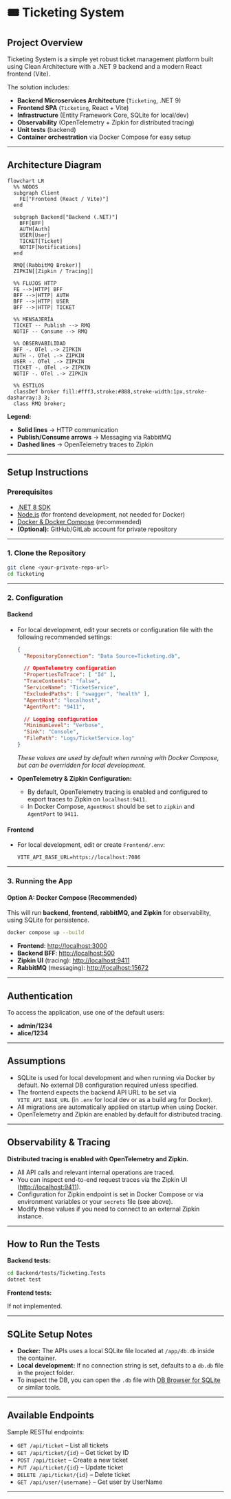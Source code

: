﻿# 🎟️ Ticketing System

## Project Overview

Ticketing System is a simple yet robust ticket management platform built using Clean Architecture with a .NET 9 backend and a modern React frontend (Vite).

The solution includes:

* **Backend Microservices Architecture** (`Ticketing`, .NET 9)
* **Frontend SPA** (`Ticketing`, React + Vite)
* **Infrastructure** (Entity Framework Core, SQLite for local/dev)
* **Observability** (OpenTelemetry + Zipkin for distributed tracing)
* **Unit tests** (backend)
* **Container orchestration** via Docker Compose for easy setup

---

## Architecture Diagram

```mermaid
flowchart LR
  %% NODOS
  subgraph Client
    FE["Frontend (React / Vite)"]
  end

  subgraph Backend["Backend (.NET)"]
    BFF[BFF]
    AUTH[Auth]
    USER[User]
    TICKET[Ticket]
    NOTIF[Notifications]
  end

  RMQ[(RabbitMQ Broker)]
  ZIPKIN[[Zipkin / Tracing]]

  %% FLUJOS HTTP
  FE -->|HTTP| BFF
  BFF -->|HTTP| AUTH
  BFF -->|HTTP| USER
  BFF -->|HTTP| TICKET

  %% MENSAJERÍA
  TICKET -- Publish --> RMQ
  NOTIF -- Consume --> RMQ

  %% OBSERVABILIDAD
  BFF -. OTel .-> ZIPKIN
  AUTH -. OTel .-> ZIPKIN
  USER -. OTel .-> ZIPKIN
  TICKET -. OTel .-> ZIPKIN
  NOTIF -. OTel .-> ZIPKIN

  %% ESTILOS
  classDef broker fill:#fff3,stroke:#888,stroke-width:1px,stroke-dasharray:3 3;
  class RMQ broker;
```

**Legend:**
- **Solid lines** → HTTP communication  
- **Publish/Consume arrows** → Messaging via RabbitMQ  
- **Dashed lines** → OpenTelemetry traces to Zipkin  
---

## Setup Instructions

### Prerequisites

* [.NET 8 SDK](https://dotnet.microsoft.com/)
* [Node.js](https://nodejs.org/) (for frontend development, not needed for Docker)
* [Docker & Docker Compose](https://docs.docker.com/get-docker/) (recommended)
* **(Optional):** GitHub/GitLab account for private repository

---

### 1. Clone the Repository

```bash
git clone <your-private-repo-url>
cd Ticketing
```

---

### 2. Configuration

#### Backend

* For local development, edit your secrets or configuration file with the following recommended settings:

  ```json
  {
    "RepositoryConnection": "Data Source=Ticketing.db",

    // OpenTelemetry configuration
    "PropertiesToTrace": [ "Id" ],
    "TraceContents": "false",
    "ServiceName": "TicketService",
    "ExcludedPaths": [ "swagger", "health" ],
    "AgentHost": "localhost",
    "AgentPort": "9411",

    // Logging configuration
    "MinimumLevel": "Verbose",
    "Sink": "Console",
    "FilePath": "Logs/TicketService.log"
  }
  ```

  *These values are used by default when running with Docker Compose, but can be overridden for local development.*

* **OpenTelemetry & Zipkin Configuration:**

  * By default, OpenTelemetry tracing is enabled and configured to export traces to Zipkin on `localhost:9411`.
  * In Docker Compose, `AgentHost` should be set to `zipkin` and `AgentPort` to `9411`.

#### Frontend

* For local development, edit or create `Frontend/.env`:

  ```env
  VITE_API_BASE_URL=https://localhost:7086
  ```

---

### 3. Running the App

#### Option A: Docker Compose (Recommended)

This will run **backend, frontend, rabbitMQ, and Zipkin** for observability, using SQLite for persistence.

```bash
docker compose up --build
```

* **Frontend**: [http://localhost:3000](http://localhost:3000)
* **Backend BFF**: [http://localhost:500](http://localhost:8080)
* **Zipkin UI** (tracing): [http://localhost:9411](http://localhost:9411)
* **RabbitMQ** (messaging): [http://localhost:15672](http://localhost:15672)

---

## Authentication

To access the application, use one of the default users:

* **admin/1234**
* **alice/1234**

---

## Assumptions

* SQLite is used for local development and when running via Docker by default. No external DB configuration required unless specified.
* The frontend expects the backend API URL to be set via `VITE_API_BASE_URL` (in `.env` for local dev or as a build arg for Docker).
* All migrations are automatically applied on startup when using Docker.
* OpenTelemetry and Zipkin are enabled by default for distributed tracing.

---

## Observability & Tracing

**Distributed tracing is enabled with OpenTelemetry and Zipkin.**

* All API calls and relevant internal operations are traced.
* You can inspect end-to-end request traces via the Zipkin UI ([http://localhost:9411](http://localhost:9411)).
* Configuration for Zipkin endpoint is set in Docker Compose or via environment variables or your `secrets` file (see above).
* Modify these values if you need to connect to an external Zipkin instance.

---

## How to Run the Tests

**Backend tests:**

```bash
cd Backend/tests/Ticketing.Tests
dotnet test
```

**Frontend tests:**

If not implemented.

---

## SQLite Setup Notes

* **Docker:** The APIs uses a local SQLite file located at `/app/db.db` inside the container.
* **Local development:** If no connection string is set, defaults to a `db.db` file in the project folder.
* To inspect the DB, you can open the `.db` file with [DB Browser for SQLite](https://sqlitebrowser.org/) or similar tools.

---

## Available Endpoints

Sample RESTful endpoints:

* `GET /api/ticket` – List all tickets
* `GET /api/ticket/{id}` – Get ticket by ID
* `POST /api/ticket` – Create a new ticket
* `PUT /api/ticket/{id}` – Update ticket
* `DELETE /api/ticket/{id}` – Delete ticket
* `GET /api/user/{username}` – Get user by UserName

---

